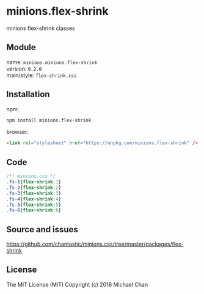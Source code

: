 # minions.flex-shrink
minions flex-shrink classes

## Module
name: `minions.minions.flex-shrink`  
version: `0.2.0`  
main/style: `flex-shrink.css`  

## Installation
npm:
```bash
npm install minions.flex-shrink
```

browser:
```html
<link rel="stylesheet" href="https://unpkg.com/minions.flex-shrink" />
```

## Code
```css
/*! minions.css */
.fs-1{flex-shrink:1}
.fs-2{flex-shrink:2}
.fs-3{flex-shrink:3}
.fs-4{flex-shrink:4}
.fs-5{flex-shrink:5}
.fs-6{flex-shrink:6}

```

## Source and issues

https://github.com/chantastic/minions.css/tree/master/packages/flex-shrink

## License

The MIT License (MIT)
Copyright (c) 2016 Michael Chan